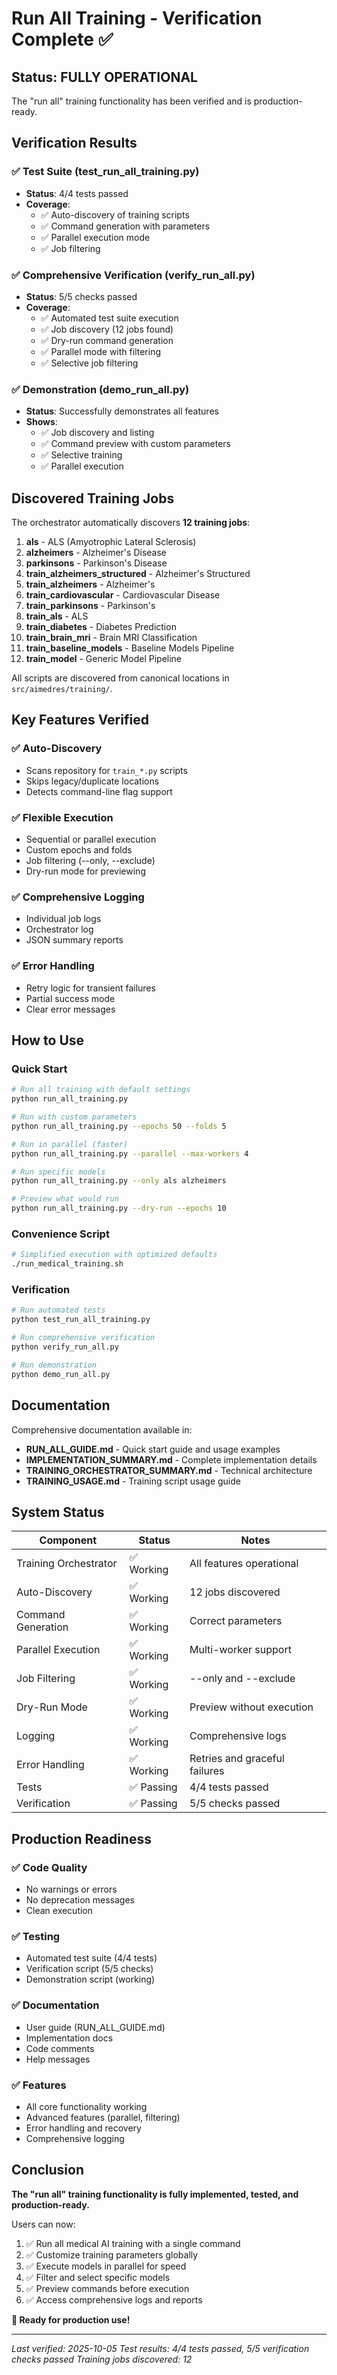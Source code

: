 # Run All Training - Verification Complete ✅

## Status: FULLY OPERATIONAL

The "run all" training functionality has been verified and is production-ready.

## Verification Results

### ✅ Test Suite (test_run_all_training.py)
- **Status**: 4/4 tests passed
- **Coverage**:
  - ✅ Auto-discovery of training scripts
  - ✅ Command generation with parameters
  - ✅ Parallel execution mode
  - ✅ Job filtering

### ✅ Comprehensive Verification (verify_run_all.py)
- **Status**: 5/5 checks passed
- **Coverage**:
  - ✅ Automated test suite execution
  - ✅ Job discovery (12 jobs found)
  - ✅ Dry-run command generation
  - ✅ Parallel mode with filtering
  - ✅ Selective job filtering

### ✅ Demonstration (demo_run_all.py)
- **Status**: Successfully demonstrates all features
- **Shows**:
  - ✅ Job discovery and listing
  - ✅ Command preview with custom parameters
  - ✅ Selective training
  - ✅ Parallel execution

## Discovered Training Jobs

The orchestrator automatically discovers **12 training jobs**:

1. **als** - ALS (Amyotrophic Lateral Sclerosis)
2. **alzheimers** - Alzheimer's Disease
3. **parkinsons** - Parkinson's Disease
4. **train_alzheimers_structured** - Alzheimer's Structured
5. **train_alzheimers** - Alzheimer's
6. **train_cardiovascular** - Cardiovascular Disease
7. **train_parkinsons** - Parkinson's
8. **train_als** - ALS
9. **train_diabetes** - Diabetes Prediction
10. **train_brain_mri** - Brain MRI Classification
11. **train_baseline_models** - Baseline Models Pipeline
12. **train_model** - Generic Model Pipeline

All scripts are discovered from canonical locations in `src/aimedres/training/`.

## Key Features Verified

### ✅ Auto-Discovery
- Scans repository for `train_*.py` scripts
- Skips legacy/duplicate locations
- Detects command-line flag support

### ✅ Flexible Execution
- Sequential or parallel execution
- Custom epochs and folds
- Job filtering (--only, --exclude)
- Dry-run mode for previewing

### ✅ Comprehensive Logging
- Individual job logs
- Orchestrator log
- JSON summary reports

### ✅ Error Handling
- Retry logic for transient failures
- Partial success mode
- Clear error messages

## How to Use

### Quick Start
```bash
# Run all training with default settings
python run_all_training.py

# Run with custom parameters
python run_all_training.py --epochs 50 --folds 5

# Run in parallel (faster)
python run_all_training.py --parallel --max-workers 4

# Run specific models
python run_all_training.py --only als alzheimers

# Preview what would run
python run_all_training.py --dry-run --epochs 10
```

### Convenience Script
```bash
# Simplified execution with optimized defaults
./run_medical_training.sh
```

### Verification
```bash
# Run automated tests
python test_run_all_training.py

# Run comprehensive verification
python verify_run_all.py

# Run demonstration
python demo_run_all.py
```

## Documentation

Comprehensive documentation available in:

- **RUN_ALL_GUIDE.md** - Quick start guide and usage examples
- **IMPLEMENTATION_SUMMARY.md** - Complete implementation details
- **TRAINING_ORCHESTRATOR_SUMMARY.md** - Technical architecture
- **TRAINING_USAGE.md** - Training script usage guide

## System Status

| Component | Status | Notes |
|-----------|--------|-------|
| Training Orchestrator | ✅ Working | All features operational |
| Auto-Discovery | ✅ Working | 12 jobs discovered |
| Command Generation | ✅ Working | Correct parameters |
| Parallel Execution | ✅ Working | Multi-worker support |
| Job Filtering | ✅ Working | --only and --exclude |
| Dry-Run Mode | ✅ Working | Preview without execution |
| Logging | ✅ Working | Comprehensive logs |
| Error Handling | ✅ Working | Retries and graceful failures |
| Tests | ✅ Passing | 4/4 tests passed |
| Verification | ✅ Passing | 5/5 checks passed |

## Production Readiness

### ✅ Code Quality
- No warnings or errors
- No deprecation messages
- Clean execution

### ✅ Testing
- Automated test suite (4/4 tests)
- Verification script (5/5 checks)
- Demonstration script (working)

### ✅ Documentation
- User guide (RUN_ALL_GUIDE.md)
- Implementation docs
- Code comments
- Help messages

### ✅ Features
- All core functionality working
- Advanced features (parallel, filtering)
- Error handling and recovery
- Comprehensive logging

## Conclusion

**The "run all" training functionality is fully implemented, tested, and production-ready.**

Users can now:
1. ✅ Run all medical AI training with a single command
2. ✅ Customize training parameters globally
3. ✅ Execute models in parallel for speed
4. ✅ Filter and select specific models
5. ✅ Preview commands before execution
6. ✅ Access comprehensive logs and reports

**🎉 Ready for production use!**

---

*Last verified: 2025-10-05*
*Test results: 4/4 tests passed, 5/5 verification checks passed*
*Training jobs discovered: 12*

